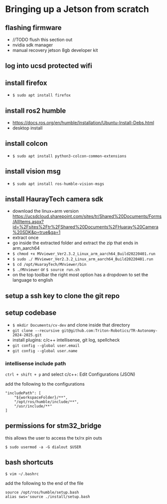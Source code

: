# Bringing up a Jetson from scratch

## flashing firmware
- //TODO flush this section out 
- nvidia sdk manager 
- manual recovery jetson 8gb developer kit

## log into ucsd protected wifi

## install firefox
- `$ sudo apt install firefox`

## install ros2 humble
- https://docs.ros.org/en/humble/Installation/Ubuntu-Install-Debs.html
- desktop install

## install colcon 
- `$ sudo apt install python3-colcon-common-extensions`

## install vision msg
- `$ sudo apt install ros-humble-vision-msgs`

## install HaurayTech camera sdk
- download the linux+arm version https://ucsdcloud.sharepoint.com/sites/tr/Shared%20Documents/Forms/AllItems.aspx?id=%2Fsites%2Ftr%2FShared%20Documents%2FHuaray%20Camera%20SDK&p=true&ga=1
- extract once 
- go inside the extracted folder and extract the zip that ends in arm_aarch64
- `$ chmod +x MVviewer_Ver2.3.2_Linux_arm_aarch64_Build20220401.run` 
- `$ sudo ./ MVviewer_Ver2.3.2_Linux_arm_aarch64_Build20220401.run`
- `$ cd /opt/HuarayTech/MVviewer/bin` 
- `$ ./MVviewer` or `$ source run.sh`
- on the top toolbar the right most option has a dropdown to set the language to english

## setup a ssh key to clone the git repo

## setup codebase
- `$ mkdir Documents/cv-dev` and clone inside that directory
- `git clone --recursive git@github.com:Triton-Robotics/TR-Autonomy-2024-2025.git`
- install plugins: c/c++ intellisense, git log, spellcheck
- `git config --global user.email` 
- `git config --global user.name` 

### intellisense include path
`ctrl + shift + p` and select c/c++: Edit Configurations (JSON)

add the following to the configurations
```
"includePath": [ 
    "${workspaceFolder}/**",
    "/opt/ros/humble/include/**",
    "/usr/include/**"
]
```

## permissions for stm32_bridge
this allows the user to access the tx/rx pin outs

`$ sudo usermod -a -G dialout $USER` 

## bash shortcuts
`$ vim ~/.bashrc`

add the following to the end of the file
```
source /opt/ros/humble/setup.bash
alias sws='source ./install/setup.bash
```


